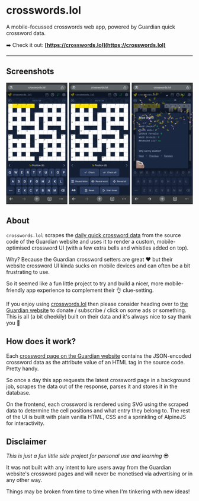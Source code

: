 # crosswords.lol

A mobile-focussed crosswords web app, powered by Guardian quick crossword data.

➡️ Check it out: **[https://crosswords.lol](https://crosswords.lol)**

---

## Screenshots

![crosswords.lol screenshots](.github/assets/screenshots.png)

## About

`crosswords.lol` scrapes the [daily quick crossword data](https://www.theguardian.com/crosswords/series/quick) from the source code of the Guardian website and uses it to render a custom, mobile-optimised crossword UI (with a few extra bells and whistles added on top).

Why? Because the Guardian crossword setters are great ❤️ but their website crossword UI kinda sucks on mobile devices and can often be a bit frustrating to use.

So it seemed like a fun little project to try and build a nicer, more mobile-friendly app experience to complement their 👌 clue-setting.

If you enjoy using [crosswords.lol](https://crosswords.lol)  then please consider heading over to [the Guardian website](https://www.theguardian.com/) to donate / subscribe / click on some ads or something. This is all (a bit cheekily) built on their data and it's always nice to say thank you 🙏

## How does it work?

Each [crossword page on the Guardian website](https://www.theguardian.com/crosswords/quick/17104) contains the JSON-encoded crossword data as the attribute value of an HTML tag in the source code. Pretty handy.

So once a day this app requests the latest crossword page in a background job, scrapes the data out of the response, parses it and stores it in the database.

On the frontend, each crossword is rendered using SVG using the scraped data to determine the cell positions and what entry they belong to. The rest of the UI is built with plain vanilla HTML, CSS and a sprinkling of AlpineJS for interactivity.

## Disclaimer

_This is just a fun little side project for personal use and learning_ 😎

It was not built with any intent to lure users away from the Guardian website's crossword pages and will never be monetised via advertising or in any other way.

Things may be broken from time to time when I'm tinkering with new ideas!
